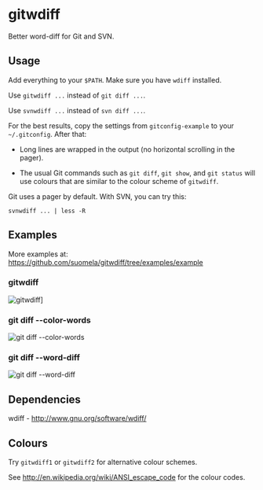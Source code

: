 gitwdiff
========

Better word-diff for Git and SVN.

Usage
-----

Add everything to your `$PATH`. Make sure you have `wdiff` installed.

Use `gitwdiff ...` instead of `git diff ...`.

Use `svnwdiff ...` instead of `svn diff ...`.

For the best results, copy the settings from `gitconfig-example` to
your `~/.gitconfig`. After that:

 - Long lines are wrapped in the output
   (no horizontal scrolling in the pager).

 - The usual Git commands such as `git diff`, `git show`, and
   `git status` will use colours that are similar to the colour
   scheme of `gitwdiff`.

Git uses a pager by default. With SVN, you can try this:

    svnwdiff ... | less -R


Examples
--------

More examples at: https://github.com/suomela/gitwdiff/tree/examples/example

### gitwdiff

<img src="https://raw.github.com/suomela/gitwdiff/examples/example/example1-gitwdiff.png" alt="gitwdiff" title="gitwdiff">]

### git diff --color-words

<img src="https://raw.github.com/suomela/gitwdiff/examples/example/example1-git-diff-color-words.png" alt="git diff --color-words" title="git diff --color-words">

### git diff --word-diff

<img src="https://raw.github.com/suomela/gitwdiff/examples/example/example1-git-diff-word-diff.png" alt="git diff --word-diff" title="git diff --word-diff">


Dependencies
------------

wdiff - http://www.gnu.org/software/wdiff/


Colours
-------

Try `gitwdiff1` or `gitwdiff2` for alternative colour schemes.

See http://en.wikipedia.org/wiki/ANSI_escape_code for the colour codes.
